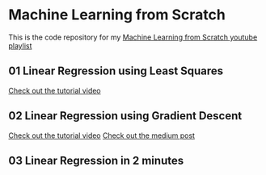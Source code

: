 # Machine Learning from Scratch
This is the code repository for my [Machine Learning from Scratch youtube playlist](https://www.youtube.com/watch?v=4PHI11lX11I&list=PLP3ANEJKF1TzOz3hwOoRclgRFVi8A76k2)
## 01 Linear Regression using Least Squares  
[Check out the tutorial video](https://www.youtube.com/watch?v=kR6tBAq16ng&t=2s)
## 02 Linear Regression using Gradient Descent  
[Check out the tutorial video](https://www.youtube.com/watch?v=4PHI11lX11I&t=2s)
[Check out the medium post](https://towardsdatascience.com/linear-regression-using-gradient-descent-97a6c8700931)
## 03 Linear Regression in 2 minutes
